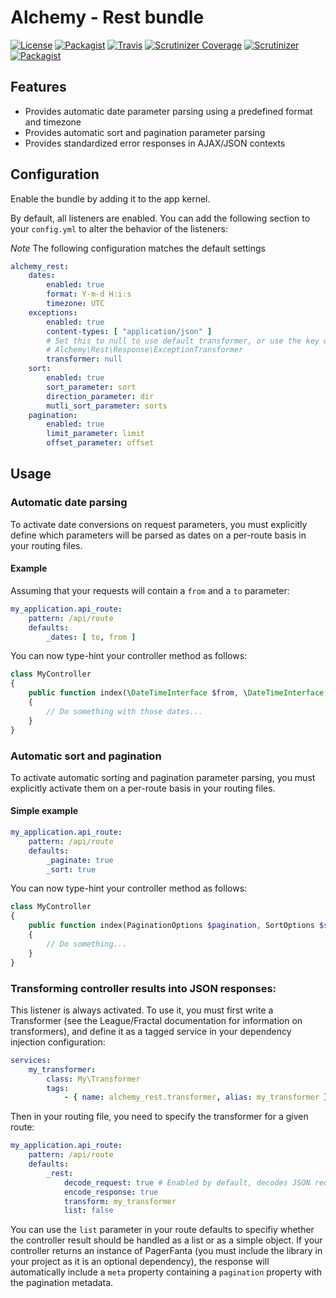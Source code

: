 # Alchemy - Rest bundle 

[![License](https://img.shields.io/packagist/l/alchemy/rest-bundle.svg?style=flat-square)](https://github.com/alchemy-fr/rest-bundle/LICENSE)
[![Packagist](https://img.shields.io/packagist/v/alchemy/rest-bundle.svg?style=flat-square)](https://packagist.org/packages/alchemy/rest-bundle)
[![Travis](https://img.shields.io/travis/alchemy-fr/rest-bundle.svg?style=flat-square)](https://travis-ci.org/alchemy-fr/rest-bundle)
[![Scrutinizer Coverage](https://img.shields.io/scrutinizer/coverage/g/alchemy-fr/rest-bundle.svg?style=flat-square)](https://scrutinizer-ci.com/g/alchemy-fr/rest-bundle/?branch=master)
[![Scrutinizer](https://img.shields.io/scrutinizer/g/alchemy-fr/rest-bundle.svg?style=flat-square)](https://scrutinizer-ci.com/g/alchemy-fr/rest-bundle/)
[![Packagist](https://img.shields.io/packagist/dt/alchemy/rest-bundle.svg?style=flat-square)](https://packagist.org/packages/alchemy/rest-bundle/stats)

## Features

- Provides automatic date parameter parsing using a predefined format and timezone
- Provides automatic sort and pagination parameter parsing
- Provides standardized error responses in AJAX/JSON contexts

## Configuration

Enable the bundle by adding it to the app kernel.

By default, all listeners are enabled. You can add the following section to your `config.yml` to alter the behavior
of the listeners:

*Note* The following configuration matches the default settings

```yml
alchemy_rest:
    dates:
        enabled: true
        format: Y-m-d H:i:s
        timezone: UTC
    exceptions:
        enabled: true
        content-types: [ "application/json" ]
        # Set this to null to use default transformer, or use the key of a service implementing
        # Alchemy\Rest\Response\ExceptionTransformer
        transformer: null
    sort:
        enabled: true
        sort_parameter: sort
        direction_parameter: dir
        mutli_sort_parameter: sorts
    pagination:
        enabled: true
        limit_parameter: limit
        offset_parameter: offset
```

## Usage

### Automatic date parsing

To activate date conversions on request parameters, you must explicitly define which parameters will be parsed as dates
on a per-route basis in your routing files.

#### Example

Assuming that your requests will contain a `from` and a `to` parameter:

```yml
my_application.api_route:
    pattern: /api/route
    defaults:
        _dates: [ to, from ]
```

You can now type-hint your controller method as follows:
 
```php
class MyController 
{
    public function index(\DateTimeInterface $from, \DateTimeInterface $to) 
    {
        // Do something with those dates...    
    }
}
```

### Automatic sort and pagination

To activate automatic sorting and pagination parameter parsing, you must explicitly activate them on a per-route basis
in your routing files.

#### Simple example

```yml
my_application.api_route:
    pattern: /api/route
    defaults:
        _paginate: true
        _sort: true
```

You can now type-hint your controller method as follows:
 
```php
class MyController 
{
    public function index(PaginationOptions $pagination, SortOptions $sort) 
    {
        // Do something...    
    }
}
```

### Transforming controller results into JSON responses:

This listener is always activated. To use it, you must first write a Transformer (see the League/Fractal documentation
for information on transformers), and define it as a tagged service in your dependency injection configuration:

```yml
services:
    my_transformer:
        class: My\Transformer
        tags: 
            - { name: alchemy_rest.transformer, alias: my_transformer }
```

Then in your routing file, you need to specify the transformer for a given route:

```yml
my_application.api_route:
    pattern: /api/route
    defaults:
        _rest:
            decode_request: true # Enabled by default, decodes JSON request bodies into 
            encode_response: true
            transform: my_transformer
            list: false
```

You can use the `list` parameter in your route defaults to specifiy whether the controller result should be handled
as a list or as a simple object. If your controller returns an instance of PagerFanta (you must include the library
in your project as it is an optional dependency), the response will automatically include a `meta` property containing
a `pagination` property with the pagination metadata.
